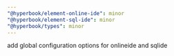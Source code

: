 ```yaml
---
"@hyperbook/element-online-ide": minor
"@hyperbook/element-sql-ide": minor
"@hyperbook/types": minor
---
```


add global configuration options for onlineide and sqlide
